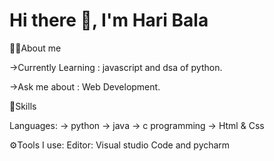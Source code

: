 # Hi there 👋, I'm Hari Bala



🙋‍♂️About me

->Currently Learning : javascript and dsa of python.


->Ask me about : Web Development.


🥇Skills

  Languages:
      -> python
      -> java
      -> c programming
      -> Html & Css




⚙Tools I use:
     Editor: Visual studio Code and pycharm

    
